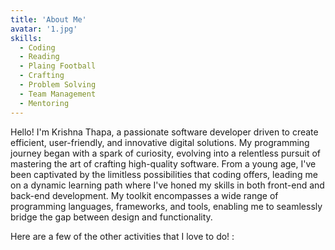 ```yaml
---
title: 'About Me'
avatar: '1.jpg'
skills:
  - Coding
  - Reading
  - Plaing Football
  - Crafting
  - Problem Solving
  - Team Management
  - Mentoring
---
```


Hello! I'm Krishna Thapa, a passionate software developer driven to create efficient, user-friendly, and innovative digital solutions. My programming journey began with a spark of curiosity, evolving into a relentless pursuit of mastering the art of crafting high-quality software. From a young age, I've been captivated by the limitless possibilities that coding offers, leading me on a dynamic learning path where I've honed my skills in both front-end and back-end development. My toolkit encompasses a wide range of programming languages, frameworks, and tools, enabling me to seamlessly bridge the gap between design and functionality.

Here are a few of the other activities that I love to do! :
